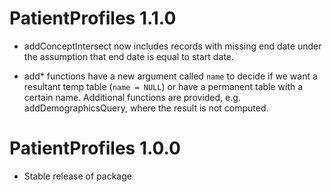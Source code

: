 # PatientProfiles 1.1.0

* addConceptIntersect now includes records with missing end date under the 
  assumption that end date is equal to start date.
  
* add* functions have a new argument called `name` to decide if we want a 
  resultant temp table (`name = NULL`) or have a permanent table with a certain 
  name. Additional functions are provided, e.g. addDemographicsQuery, where the 
  result is not computed.

# PatientProfiles 1.0.0

* Stable release of package
